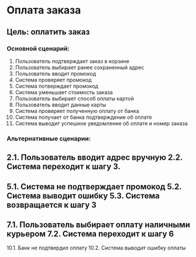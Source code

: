 # Оплата заказа
## Цель: оплатить заказ

### Основной сценарий:
1. Пользователь подтверждает заказ в корзине 
2. Пользователь выбирает ранее сохраненный адрес
3. Пользователь вводит промокод
4. Система проверяет промокод
5. Система потверждает промокод
6. Система уменьшает стоимость заказа
7. Пользователь выбирает способ оплаты картой
8. Пользователь вводит данные карты 
9. Система проверяет полученную оплату от банка
10. Система получает от банка подтверждение об оплате
11. Система выводит успешное уведомление об оплате и номер заказа

### Альтернативные сценарии:
2.1. Пользователь вводит адрес вручную
2.2. Система переходит к шагу 3.
 ---
5.1. Система не подтверждает промокод
5.2. Система выводит ошибку
5.3. Система возвращается к шагу 3
 ---
7.1. Пользователь выбирает оплату наличными курьером
7.2. Система переходит к шагу 6
---
10.1. Банк не подтвердил оплату
10.2. Система выводит ошибку оплаты
